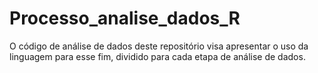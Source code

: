 # Processo_analise_dados_R
O código de análise de dados deste repositório visa apresentar o uso da linguagem para esse fim, dividido para cada etapa de análise de dados.

